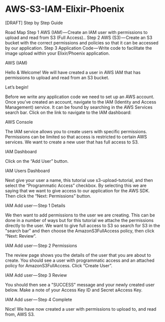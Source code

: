 # AWS-S3-IAM-Elixir-Phoenix
[DRAFT] Step by Step Guide

Road Map
Step 1 AWS (IAM) — Create an IAM user with permissions to upload and read from S3 (Full Access)..
Step 2 AWS (S3) — Create an S3 bucket with the correct permissions and policies so that it can be accessed by our application.
Step 3 Application Code — Write code to facilitate the image upload within your Elixir/Phoenix application.

AWS (IAM)

Hello & Welcome! We will have created a user in AWS IAM that has permissions to upload and read from an S3 bucket.


Let’s begin!

Before we write any application code we need to set up an AWS account. Once you’ve created an account, navigate to the IAM (Identity and Access Management) service. It can be found by searching in the AWS Services search bar. Click on the link to navigate to the IAM dashboard:


AWS Console

The IAM service allows you to create users with specific permissions. Permissions can be limited so that access is restricted to certain AWS services. We want to create a new user that has full access to S3.


IAM Dashboard

Click on the “Add User” button.


IAM Users Dashboard

Next give your user a name, this tutorial use s3-upload-tutorial, and then select the “Programmatic Access” checkbox. By selecting this we are saying that we want to give access to our application for the AWS SDK. Then click the “Next: Permissions” button.


IAM Add user — Step 1 Details

We then want to add permissions to the user we are creating. This can be done in a number of ways but for this tutorial we attache the permissions directly to the user. We want to give full access to S3 so search for S3 in the "search bar" and then choose the AmazonS3FullAccess policy, then click “Next: Review”.


IAM Add user — Step 2 Permissions

The review page shows you the details of the user that you are about to create. You should see a user with programmatic access and an attached policy for AmazonS3FullAccess. Click “Create User”.


IAM Add user — Step 3 Review

You should then see a "SUCCESS" message and your newly created user below. Make a note of your Access Key ID and Secret aAccess Key.


IAM Add user — Step 4 Complete

Nice! We have now created a user with permissions to upload to, and read from, AWS S3. 
